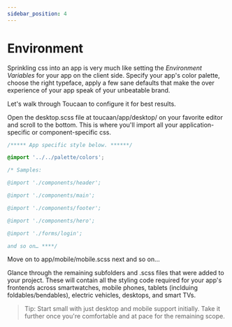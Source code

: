 ```yaml
---
sidebar_position: 4
---
```


# Environment

Sprinkling css into an app is very much like setting the _Environment Variables_ for your app on the client side. Specify your app's color palette, choose the right typeface, apply a few sane defaults that make the over experience of your app speak of your unbeatable brand.

Let's walk through Toucaan to configure it for best results. 


Open the desktop.scss file at toucaan/app/desktop/ on your favorite editor and scroll to the bottom. This is where you'll import all your application-specific or component-specific css.



```css
/***** App specific style below. ******/

@import '../../palette/colors';

/* Samples:

@import './components/header';

@import './components/main';

@import './components/footer';

@import './components/hero';

@import './forms/login';

and so on… ****/
```

Move on to app/mobile/mobile.scss next and so on…

Glance through the remaining subfolders and .scss files that were added to your project. These will contain all the styling code required for your app's frontends across smartwatches, mobile phones, tablets (inclduing foldables/bendables), electric vehicles, desktops, and smart TVs.

> Tip: Start small with just desktop and mobile support initially. Take it further once you're comfortable and at pace for the remaining scope.